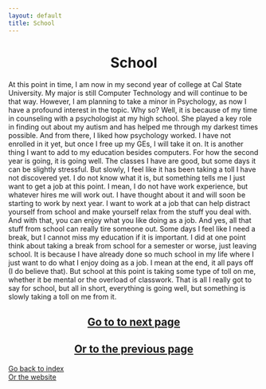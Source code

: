```yaml
---
layout: default
title: School
---
```

# <center> School </center>  

At this point in time, I am now in my second year of college at Cal State University. My major is still Computer Technology and will continue to be that way. However, I am planning to take a minor in Psychology, as now I have a profound interest in the topic. Why so? Well, it is because of my time in counseling with a psychologist at my high school. She played a key role in finding out about my autism and has helped me through my darkest times possible. And from there, I liked how psychology worked. I have not enrolled in it yet, but once I free up my GEs, I will take it on. It is another thing I want to add to my education besides computers. For how the second year is going, it is going well. The classes I have are good, but some days it can be slightly stressful. But slowly, I feel like it has been taking a toll I have not discovered yet. I do not know what it is, but something tells me I just want to get a job at this point. I mean, I do not have work experience, but whatever hires me will work out. I have thought about it and will soon be starting to work by next year. I want to work at a job that can help distract yourself from school and make yourself relax from the stuff you deal with. And with that, you can enjoy what you like doing as a job. And yes, all that stuff from school can really tire someone out. Some days I feel like I need a break, but I cannot miss my education if it is important. I did at one point think about taking a break from school for a semester or worse, just leaving school. It is because I have already done so much school in my life where I just want to do what I enjoy doing as a job. I mean at the end, it all pays off (I do believe that). But school at this point is taking some type of toll on me, whether it be mental or the overload of classwork. That is all I really got to say for school, but all in short, everything is going well, but something is slowly taking a toll on me from it.  

## <center>[Go to to next page](./family.md)</center>  
## <center>[Or to the previous page](./introduction.md)</center>  

[Go back to index](./blog-index.md)  
[Or the website](https://17hoodies.github.io/fonzi/index.html)  
